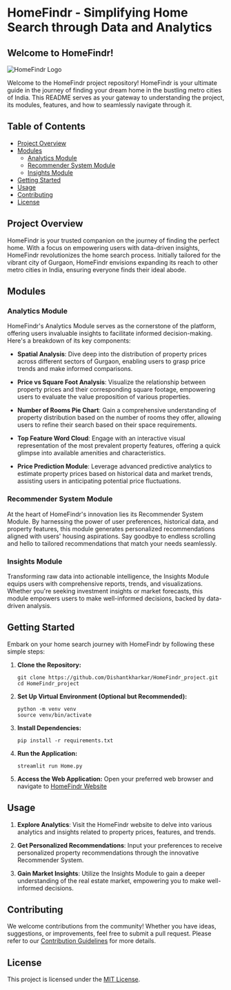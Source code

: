 # HomeFindr - Simplifying Home Search through Data and Analytics

## Welcome to HomeFindr!

![HomeFindr Logo](https://github.com/Dishantkharkar/HomeFindr_project/assets/130529528/0b1c15b3-2920-4d27-8a0b-64b9f5ec1cd8.png)


Welcome to the HomeFindr project repository! HomeFindr is your ultimate guide in the journey of finding your dream home in the bustling metro cities of India. This README serves as your gateway to understanding the project, its modules, features, and how to seamlessly navigate through it.

## Table of Contents

- [Project Overview](#project-overview)
- [Modules](#modules)
  - [Analytics Module](#analytics-module)
  - [Recommender System Module](#recommender-system-module)
  - [Insights Module](#insights-module)
- [Getting Started](#getting-started)
- [Usage](#usage)
- [Contributing](#contributing)
- [License](#license)

## Project Overview

HomeFindr is your trusted companion on the journey of finding the perfect home. With a focus on empowering users with data-driven insights, HomeFindr revolutionizes the home search process. Initially tailored for the vibrant city of Gurgaon, HomeFindr envisions expanding its reach to other metro cities in India, ensuring everyone finds their ideal abode.

## Modules

### Analytics Module

HomeFindr's Analytics Module serves as the cornerstone of the platform, offering users invaluable insights to facilitate informed decision-making. Here's a breakdown of its key components:

- **Spatial Analysis**: Dive deep into the distribution of property prices across different sectors of Gurgaon, enabling users to grasp price trends and make informed comparisons.
  
- **Price vs Square Foot Analysis**: Visualize the relationship between property prices and their corresponding square footage, empowering users to evaluate the value proposition of various properties.
  
- **Number of Rooms Pie Chart**: Gain a comprehensive understanding of property distribution based on the number of rooms they offer, allowing users to refine their search based on their space requirements.
  
- **Top Feature Word Cloud**: Engage with an interactive visual representation of the most prevalent property features, offering a quick glimpse into available amenities and characteristics.
  
- **Price Prediction Module**: Leverage advanced predictive analytics to estimate property prices based on historical data and market trends, assisting users in anticipating potential price fluctuations.

### Recommender System Module

At the heart of HomeFindr's innovation lies its Recommender System Module. By harnessing the power of user preferences, historical data, and property features, this module generates personalized recommendations aligned with users' housing aspirations. Say goodbye to endless scrolling and hello to tailored recommendations that match your needs seamlessly.

### Insights Module

Transforming raw data into actionable intelligence, the Insights Module equips users with comprehensive reports, trends, and visualizations. Whether you're seeking investment insights or market forecasts, this module empowers users to make well-informed decisions, backed by data-driven analysis.

## Getting Started

Embark on your home search journey with HomeFindr by following these simple steps:

1. **Clone the Repository:**
   ```
   git clone https://github.com/Dishantkharkar/HomeFindr_project.git
   cd HomeFindr_project
   ```

2. **Set Up Virtual Environment (Optional but Recommended):**
   ```
   python -m venv venv
   source venv/bin/activate
   ```

3. **Install Dependencies:**
   ```
   pip install -r requirements.txt
   ```

4. **Run the Application:**
   ```
   streamlit run Home.py
   ```

5. **Access the Web Application:**
   Open your preferred web browser and navigate to [HomeFindr Website](https://homefindrproject-s8u5a6zhtlghguwufpzkjm.streamlit.app/)

## Usage

1. **Explore Analytics**: Visit the HomeFindr website to delve into various analytics and insights related to property prices, features, and trends.

2. **Get Personalized Recommendations**: Input your preferences to receive personalized property recommendations through the innovative Recommender System.

3. **Gain Market Insights**: Utilize the Insights Module to gain a deeper understanding of the real estate market, empowering you to make well-informed decisions.

## Contributing

We welcome contributions from the community! Whether you have ideas, suggestions, or improvements, feel free to submit a pull request. Please refer to our [Contribution Guidelines](CONTRIBUTING.md) for more details.

## License

This project is licensed under the [MIT License](LICENSE).
